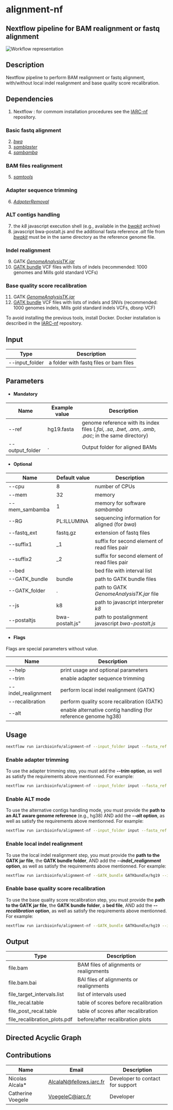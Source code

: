 # alignment-nf

## Nextflow pipeline for BAM realignment or fastq alignment

![Workflow representation](WESpipeline.png?raw=true "Scheme of alignment/realignment Workflow")

## Description

Nextflow pipeline to perform BAM realignment or fastq alignment, with/without local indel realignment and base quality score recalibration.

## Dependencies

1. Nextflow : for commom installation procedures see the [IARC-nf](https://github.com/IARCbioinfo/IARC-nf) repository.

### Basic fastq alignment
2. [*bwa*](https://github.com/lh3/bwa)
3. [*samblaster*](https://github.com/GregoryFaust/samblaster)
4. [*sambamba*](https://github.com/lomereiter/sambamba)

### BAM files realignment
5. [*samtools*](http://samtools.sourceforge.net/)

### Adapter sequence trimming
6. [*AdapterRemoval*](https://github.com/MikkelSchubert/adapterremoval)

### ALT contigs handling
7. the *k8* javascript execution shell (e.g., available in the [*bwakit*](https://sourceforge.net/projects/bio-bwa/files/bwakit/) archive)
8. javascript bwa-postalt.js and the additional fasta reference *.alt* file from [*bwakit*](https://github.com/lh3/bwa/tree/master/bwakit) must be in the same directory as the reference genome file.

### Indel realignment
9. GATK [*GenomeAnalysisTK.jar*](https://software.broadinstitute.org/gatk/guide/quickstart)
10. [GATK bundle](https://software.broadinstitute.org/gatk/download/bundle) VCF files with lists of indels (recommended: 1000 genomes and Mills gold standard VCFs)

### Base quality score recalibration
11. GATK [*GenomeAnalysisTK.jar*](https://software.broadinstitute.org/gatk/guide/quickstart)
12. [GATK bundle](https://software.broadinstitute.org/gatk/download/bundle) VCF files with lists of indels and SNVs (recommended: 1000 genomes indels, Mills gold standard indels VCFs, dbsnp VCF)

To avoid installing the previous tools, install Docker. Docker installation is described in the [IARC-nf](https://github.com/IARCbioinfo/IARC-nf) repository.

## Input 
 | Type      | Description     |
  |-----------|---------------|
  | --input_folder    | a folder with fastq files or bam files |

## Parameters

* #### Mandatory

| Name | Example value | Description |
|-----------|--------------|-------------| 
|--ref    | hg19.fasta | genome reference  with its index files (*.fai*, *.sa*, *.bwt*, *.ann*, *.amb*, *.pac*; in the same directory) |
|--output_folder   | . | Output folder for aligned BAMs|

* #### Optional

| Name | Default value | Description |
|-----------|--------------|-------------| 
|--cpu          | 8 | number of CPUs |
|--mem         | 32 | memory|
|--mem\_sambamba | 1 | memory for software *sambamba*|
|--RG           | PL:ILLUMINA | sequencing information for aligned (for *bwa*)|
|--fastq_ext    | fastq.gz | extension of fastq files|
|--suffix1      | \_1 | suffix for second element of read files pair|
|--suffix2      | \_2 | suffix for second element of read files pair|
|--bed    | | bed file with interval list|
|--GATK_bundle  | bundle | path to GATK bundle files|
|--GATK_folder  | . | path to GATK *GenomeAnalysisTK.jar* file |
|--js           | k8 | path to javascript interpreter *k8*|
|--postaltjs    | bwa-postalt.js" | path to postalignment javascript *bwa-postalt.js*|


* #### Flags

Flags are special parameters without value.

| Name  | Description |
|-----------|-------------| 
| --help | print usage and optional parameters |
|--trim     | enable adapter sequence trimming|
|--indel_realignment  | perform local indel realignment (GATK)|
|--recalibration  | perform quality score recalibration (GATK)|
|--alt         | enable alternative contig handling (for reference genome hg38)|

## Usage
```bash
nextflow run iarcbioinfo/alignment-nf --input_folder input --fasta_ref hg19.fasta --out_folder output
```
### Enable adapter trimming
To use the adapter trimming step, you must add the ***--trim* option**, as well as satisfy the requirements above mentionned. For example:
```bash
nextflow run iarcbioinfo/alignment-nf --input_folder input --fasta_ref reference/hs38DH.fa -out_folder output --trim
```

### Enable ALT mode
To use the alternative contigs handling mode, you must provide the **path to an ALT aware genome reference** (e.g., hg38) AND add the ***--alt* option**, as well as satisfy the requirements above mentionned. For example:
```bash
nextflow run iarcbioinfo/alignment-nf --input_folder input --fasta_ref reference/hs38DH.fa --js /user/bin/k8/k8 --postaltjs /user/bin/bwa-0.7.15/bwakit/bwa-postalt.js -out_folder output --alt
```
### Enable local indel realignment
To use the local indel realignment step, you must provide the **path to the GATK jar file**, the **GATK bundle folder**, AND add the ***--indel_realignment* option**, as well as satisfy the requirements above mentionned. For example:
```bash
nextflow run iarcbioinfo/alignment-nf --GATK_bundle GATKbundle/hg19 --input_folder input --fasta_ref reference/hg19.fa --GATK_folder /user/bin7GATK-3.6-0 --out_folder output --indel_realignment
```

### Enable base quality score recalibration
To use the base quality score recalibration step, you must provide the **path to the GATK jar file**, the **GATK bundle folder**, a **bed file**, AND add the ***--recalibration* option**, as well as satisfy the requirements above mentionned. For example:
```bash
nextflow run iarcbioinfo/alignment-nf --GATK_bundle GATKbundle/hg19 --input_folder input --fasta_ref reference/hg19.fa --GATK_folder /user/bin7GATK-3.6-0 --intervals reference/hg19_intervals.bed --out_folder output --recalibration
```

## Output 
  | Type      | Description     |
  |-----------|---------------|
  | file.bam    | BAM files of alignments or realignments |
  | file.bam.bai    | BAI files of alignments or realignments |
  | file_target_intervals.list    | list of intervals used  |
  | file_recal.table | table of scores before recalibration   |
  | file_post_recal.table   | table of scores after recalibration |
  | file_recalibration_plots.pdf   |  before/after recalibration plots   |

## Directed Acyclic Graph


## Contributions

  | Name      | Email | Description     |
  |-----------|---------------|-----------------| 
  | Nicolas Alcala*    | AlcalaN@fellows.iarc.fr    | Developer to contact for support |
  | Catherine Voegele    |     VoegeleC@iarc.fr | Developer |
  